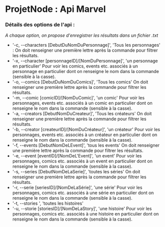 # ProjetNode : Api Marvel

### Détails des options de l'api :
*A chaque option, on propose d'enregistrer les résultats dans un fichier .txt*
- '-c, --characters [DebutDuNomDuPersonnage]', 'Tous les personnages' :
On doit renseigner une première lettre après la commande pour filtrer les résultats.
- '-x, --character [personnageID]/[NomDuPersonnage]', 'un personnage en particulier'
Pour voir les comics, events etc. associés à un personnage en particulier dont on renseigne le nom dans la commande (sensible à la casse).
- '-o, --comics [DebutDuNomDuComics]', 'Tous les comics'
On doit renseigner une première lettre après la commande pour filtrer les résultats.
- '-m, --comic [comicID]/[NomDuComic]', 'un comic'
Pour voir les personnages, events etc. associés à un comic en particulier dont on renseigne le nom dans la commande (sensible à la casse).
- '-a, --creators [DebutNomDuCreateur]', 'Tous les créateurs'
On doit renseigner une première lettre après la commande pour filtrer les résultats.
- '-b, --creator [createurID]/[NomDuCréateur]', 'un créateur'
Pour voir les personnages, events etc. associés à un créateur en particulier dont on renseigne le nom dans la commande (sensible à la casse).
- '-f, --events [DebutNomDeLEvent]', 'tous les events'
On doit renseigner une première lettre après la commande pour filtrer les résultats.
- '-e, --event [eventID]/[NomDeL'Event]', 'un event'
Pour voir les personnages, comics etc. associés à un event en particulier dont on renseigne le nom dans la commande (sensible à la casse).
- '-s, --series [DebutNomDeLaSerie]', 'toutes les séries'
On doit renseigner une première lettre après la commande pour filtrer les résultats.
- '-r, --serie [seriesID]/[NomDeLaSérie]', 'une série'
Pour voir les personnages, comics etc. associés à une série en particulier dont on renseigne le nom dans la commande (sensible à la casse).
- '-t, --stories ', 'toutes les histoires'
- '-u, --storie [storiesID]/[NomDeLaStory]', 'une histoire'
Pour voir les personnages, comics etc. associés à une histoire en particulier dont on renseigne le nom dans la commande (sensible à la casse).
